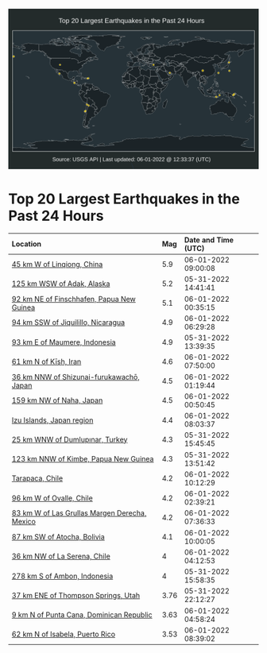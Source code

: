 ![Map](./map.png)

# Top 20 Largest Earthquakes in the Past 24 Hours

| Location | Mag | Date and Time (UTC) |
|:---|:---|:---|
| [45 km W of Linqiong, China](https://earthquake.usgs.gov/earthquakes/eventpage/us7000he1h) | 5.9 | 06-01-2022 09:00:08 |
| [125 km WSW of Adak, Alaska](https://earthquake.usgs.gov/earthquakes/eventpage/us7000hdtn) | 5.2 | 05-31-2022 14:41:41 |
| [92 km NE of Finschhafen, Papua New Guinea](https://earthquake.usgs.gov/earthquakes/eventpage/us7000hdzg) | 5.1 | 06-01-2022 00:35:15 |
| [94 km SSW of Jiquilillo, Nicaragua](https://earthquake.usgs.gov/earthquakes/eventpage/us7000he0l) | 4.9 | 06-01-2022 06:29:28 |
| [93 km E of Maumere, Indonesia](https://earthquake.usgs.gov/earthquakes/eventpage/us7000hdt7) | 4.9 | 05-31-2022 13:39:35 |
| [61 km N of Kīsh, Iran](https://earthquake.usgs.gov/earthquakes/eventpage/us7000he10) | 4.6 | 06-01-2022 07:50:00 |
| [36 km NNW of Shizunai-furukawachō, Japan](https://earthquake.usgs.gov/earthquakes/eventpage/us7000hdzi) | 4.5 | 06-01-2022 01:19:44 |
| [159 km NW of Naha, Japan](https://earthquake.usgs.gov/earthquakes/eventpage/us7000hdzh) | 4.5 | 06-01-2022 00:50:45 |
| [Izu Islands, Japan region](https://earthquake.usgs.gov/earthquakes/eventpage/us7000he19) | 4.4 | 06-01-2022 08:03:37 |
| [25 km WNW of Dumlupınar, Turkey](https://earthquake.usgs.gov/earthquakes/eventpage/us7000hdu7) | 4.3 | 05-31-2022 15:45:45 |
| [123 km NNW of Kimbe, Papua New Guinea](https://earthquake.usgs.gov/earthquakes/eventpage/us7000hdta) | 4.3 | 05-31-2022 13:51:42 |
| [Tarapaca, Chile](https://earthquake.usgs.gov/earthquakes/eventpage/us7000he2b) | 4.2 | 06-01-2022 10:12:29 |
| [96 km W of Ovalle, Chile](https://earthquake.usgs.gov/earthquakes/eventpage/us7000hdzs) | 4.2 | 06-01-2022 02:39:21 |
| [83 km W of Las Grullas Margen Derecha, Mexico](https://earthquake.usgs.gov/earthquakes/eventpage/us7000he0s) | 4.2 | 06-01-2022 07:36:33 |
| [87 km SW of Atocha, Bolivia](https://earthquake.usgs.gov/earthquakes/eventpage/us7000he29) | 4.1 | 06-01-2022 10:00:05 |
| [36 km NW of La Serena, Chile](https://earthquake.usgs.gov/earthquakes/eventpage/us7000he03) | 4 | 06-01-2022 04:12:53 |
| [278 km S of Ambon, Indonesia](https://earthquake.usgs.gov/earthquakes/eventpage/us7000hdvk) | 4 | 05-31-2022 15:58:35 |
| [37 km ENE of Thompson Springs, Utah](https://earthquake.usgs.gov/earthquakes/eventpage/uu60500212) | 3.76 | 05-31-2022 22:12:27 |
| [9 km N of Punta Cana, Dominican Republic](https://earthquake.usgs.gov/earthquakes/eventpage/pr2022152002) | 3.63 | 06-01-2022 04:58:24 |
| [62 km N of Isabela, Puerto Rico](https://earthquake.usgs.gov/earthquakes/eventpage/pr2022152003) | 3.53 | 06-01-2022 08:39:02 |
